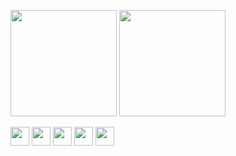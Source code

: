 




 
 <img height="170em" src="https://github-readme-stats.vercel.app/api?username=fernandavictoria&show_icons=true&theme=cobalt"/></div>
 <img height="170em" src="https://github-readme-stats.vercel.app/api/top-langs/?username=fernandavictoria&layout=compact&langs_count=6&theme=cobalt"/>

<div>
 <img height="30" whidt="40" src="https://cdn.jsdelivr.net/gh/devicons/devicon/icons/figma/figma-original.svg" />   
 <img height="30"src="https://cdn.jsdelivr.net/gh/devicons/devicon/icons/python/python-original.svg" />     
 <img height="30" src="https://cdn.jsdelivr.net/gh/devicons/devicon/icons/html5/html5-original.svg" />
 <img height="30"src="https://cdn.jsdelivr.net/gh/devicons/devicon/icons/css3/css3-original.svg" />
 <img height="30" src="https://cdn.jsdelivr.net/gh/devicons/devicon/icons/cplusplus/cplusplus-original.svg" />  
</div>
